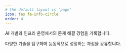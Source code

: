 ```yaml
---
# the default layout is 'page'
icon: fas fa-info-circle
order: 4
---
```


AI 개발과 인프라 운영에서의 문제 해결 경험을 기록합니다.

다양한 기술을 탐구하며 능동적으로 성장하는 과정을 공유합니다.